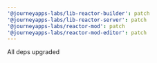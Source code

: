 ```yaml
---
'@journeyapps-labs/lib-reactor-builder': patch
'@journeyapps-labs/lib-reactor-server': patch
'@journeyapps-labs/reactor-mod': patch
'@journeyapps-labs/reactor-mod-editor': patch
---
```


All deps upgraded
